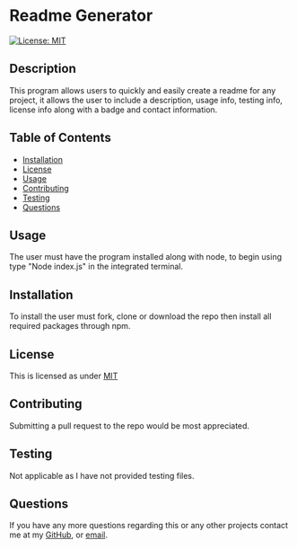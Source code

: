 
  # Readme Generator

  [![License: MIT](https://img.shields.io/badge/License-MIT-yellow.svg)](https://opensource.org/licenses/MIT)

  ## Description
  This program allows users to quickly and easily create a readme for any project, it allows the user to include a description, usage info, testing info, license info along with a badge and contact information.
    
  ## Table of Contents
    
  - [Installation](#Installation)
  - [License](#License)
  - [Usage](#Usage)
  - [Contributing](#Contributing)
  - [Testing](#Testing)
  - [Questions](#Questions)
 
  ## Usage
  The user must have the program installed along with node, to begin using type "Node index.js" in the integrated terminal.

  ## Installation
  To install the user must fork, clone or download the repo then install all required packages through npm.
    
  ## License
    
  This is licensed as under [MIT](https://opensource.org/licenses/MIT)
    
  ## Contributing
  Submitting a pull request to the repo would be most appreciated.
    
  ## Testing
  Not applicable as I have not provided testing files.
    
  ## Questions
    
  If you have any more questions regarding this or any other projects contact me at my [GitHub](https://github.com/Travis297/), or [email](travis.witts@outlook.com).
